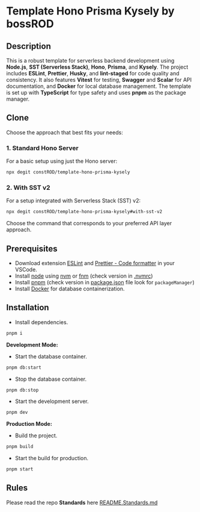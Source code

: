 # Template Hono Prisma Kysely by bossROD

## Description

This is a robust template for serverless backend development using **Node.js**, **SST (Serverless Stack)**, **Hono**, **Prisma**, and **Kysely**. The project includes **ESLint**, **Prettier**, **Husky**, and **lint-staged** for code quality and consistency. It also features **Vitest** for testing, **Swagger** and **Scalar** for API documentation, and **Docker** for local database management. The template is set up with **TypeScript** for type safety and uses **pnpm** as the package manager.


## Clone

Choose the approach that best fits your needs:

### 1. Standard Hono Server

For a basic setup using just the Hono server:

```bash
npx degit constROD/template-hono-prisma-kysely
```

### 2. With SST v2

For a setup integrated with Serverless Stack (SST) v2:

```bash
npx degit constROD/template-hono-prisma-kysely#with-sst-v2
```

Choose the command that corresponds to your preferred API layer approach.


## Prerequisites

- Download extension [ESLint](https://marketplace.visualstudio.com/items?itemName=dbaeumer.vscode-eslint) and [Prettier - Code formatter](https://marketplace.visualstudio.com/items?itemName=esbenp.prettier-vscode) in your VSCode.
- Install [node](https://nodejs.org/en) using [nvm](https://github.com/nvm-sh/nvm) or [fnm](https://github.com/Schniz/fnm) (check version in [.nvmrc](./.nvmrc))
- Install [pnpm](https://pnpm.io/) (check version in [package.json](./package.json) file look for `packageManager`)
- Install [Docker](https://www.docker.com/) for database containerization.


## Installation

- Install dependencies.

```bash
pnpm i
```

**Development Mode:**

- Start the database container.
```bash
pnpm db:start
```

- Stop the database container.
```bash
pnpm db:stop
```

- Start the development server.
```bash
pnpm dev
```

**Production Mode:**

- Build the project.
```bash
pnpm build
```

- Start the build for production.
```bash
pnpm start
```

## Rules

Please read the repo **Standards** here [README.Standards.md](./README.Standards.md)
